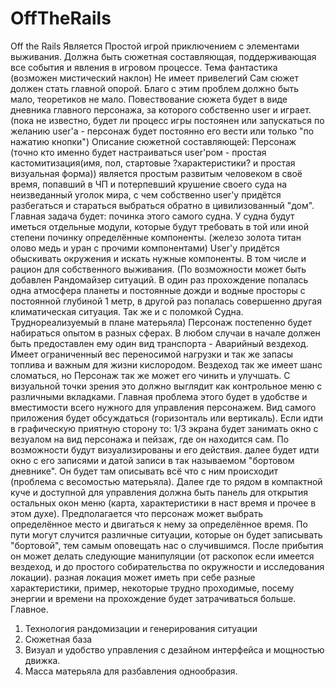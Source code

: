 # OffTheRails
Off the Rails
  Является Простой игрой приключением с элементами выживания. Должна быть сюжетная составляющая, поддерживающая все события и явления в игровом процессе. Тема фантастика (возможен мистический наклон) 
  Не имеет привелегий 
Сам сюжет должен стать главной опорой. Благо с этим проблем должно быть мало, теоретиков не мало. Повествование сюжета будет в виде дневника главного персонажа, за которого собственно user и играет.  (пока не известно, будет ли процесс игры постоянен или запускаться по желанию user'a - персонаж будет постоянно его вести или только "по нажатию кнопки")
   Описание сюжетной составляющей:
Персонаж (точно кто именно будет настраиваться user'ром - простая кастомитизация(имя, пол, стартовые ?характеристики? и простая визуальная форма)) является простым развитым человеком в своё время, попавший в ЧП и потерпевший крушение своего суда на неизведанный уголок мира, с чем собственно user'у придётся разбегаться и стараться выбраться обратно в цивилизованный "дом". Главная задача будет: починка этого самого судна. У судна будут иметься отдельные модули, которые будут требовать в той или иной степени починку определённые компоненты. (железо золота титан олово медь и уран с прочими компонентами) 
  User'y придётся обыскивать окружения и искать нужные компоненты. В том числе и рацион для собственного выживания. (По возможности может быть добавлен Рандомайзер ситуаций. В один раз прохождение попалась одна атмосфера планеты и постоянные дожди и водные просторы с постоянной глубиной 1 метр, в другой раз попалась совершенно другая климатическая ситуация. Так же и с поломкой Судна. Труднореализуемый в плане матерьяла) Персонаж постепенно будет набираться опытом в разных сферах. В любом случаи в начале должен быть предоставлен ему один вид транспорта - Аварийный вездеход. Имеет ограниченный вес переносимой нагрузки и так же запасы топлива и важным для жизни кислородом. Вездеход так же имеет шанс сломаться, но Персонаж так же может его чинить и улучшать. 
  С визуальной точки зрения это должно выглядит как контрольное меню с различными вкладками. Главная проблема этого будет в удобстве и вместимости всего нужного для управления персонажем. Вид самого приложения будет обсуждаться (горизонталь или вертикаль). Если идти в графическую приятную сторону то: 1/3 экрана будет занимать окно с везуалом на вид персонажа и пейзаж, где он находится сам. По возможности будут визуализированы и его действия. далее будет идти окно с его записями и датой записи в так называемом "бортовом дневнике". Он будет там описывать всё что с ним происходит (проблема с весомостью матерьяла). Далее где то рядом в компактной куче и доступной для управления должна быть панель для открытия остальных окон меню (карта, характеристики в наст время и прочее в этом духе). Предполагается что персонаж может выбрать определённое место и двигаться к нему за определённое время. По пути могут случится различные ситуации, которые он будет записывать "бортовой", тем самым оповещать нас о случившимся. После прибытия он может делать следующие манипуляции (от раскопок если имеется вездеход, и до простого собирательства по окружности и исследования локации). разная локация может иметь при себе разные характеристики, пример, некоторые трудно проходимые, посему энергии и времени на прохождение будет затрачиваться больше. 
   Главное. 
 1. Технология рандомизации и генерирования ситуации 
 2. Сюжетная база
 3. Визуал и удобство управления с дезайном интерфейса и мощностью движка. 
 4. Масса матерьяла для разбавления однообразия.
